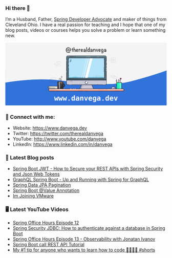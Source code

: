 ### Hi there 👋

I’m a Husband, Father, [Spring Developer Advocate](https://tanzu.vmware.com/developer/advocates/) and maker of things from Cleveland Ohio. I have a real passion for teaching and I hope that one of my blog posts, videos or courses helps you solve a problem or learn something new.

![Profile Header](./github_profile_header.png)

### 🤝 Connect with me:

- Website: https://www.danvega.dev
- Twitter: https://twitter.com/therealdanvega
- YouTube: http://www.youtube.com/danvega
- LinkedIn: https://www.linkedin.com/in/danvega

### 📝 Latest Blog posts

<!-- BLOG-POST-LIST:START -->
- [Spring Boot JWT - How to Secure your REST APIs with Spring Security and Json Web Tokens](https://www.danvega.dev/blog/2022/09/06/spring-security-jwt)
- [GraphQL Spring Boot - Up and Running with Spring for GraphQL](https://www.danvega.dev/blog/2022/05/17/spring-for-graphql)
- [Spring Data JPA Pagination](https://www.danvega.dev/blog/2022/05/12/spring-data-jpa-pagination)
- [Spring Boot @Value Annotation](https://www.danvega.dev/blog/2022/05/11/spring-boot-value-annotation)
- [Im Joining VMware](https://www.danvega.dev/blog/2022/01/24/im-joining-vmware)
<!-- BLOG-POST-LIST:END -->

### 🖥 Latest YouTube Videos

<!-- YOUTUBE:START -->
- [Spring Office Hours Episode 12](https://www.youtube.com/watch?v=mquczsmTIm8)
- [Spring Security JDBC: How to authenticate against a database in Spring Boot](https://www.youtube.com/watch?v=d7ZmZFbE_qY)
- [Spring Office Hours Episode 13 - Observability with Jonatan Ivanov](https://www.youtube.com/watch?v=bNAikQefkXU)
- [Spring Boot call REST API Tutorial](https://www.youtube.com/watch?v=XEtPVm_SL2Q)
- [My #1 tip for anyone who wants to learn how to code 👨‍💻👩‍💻 #shorts](https://www.youtube.com/watch?v=Ch_Q1mdZjuQ)
<!-- YOUTUBE:END -->
